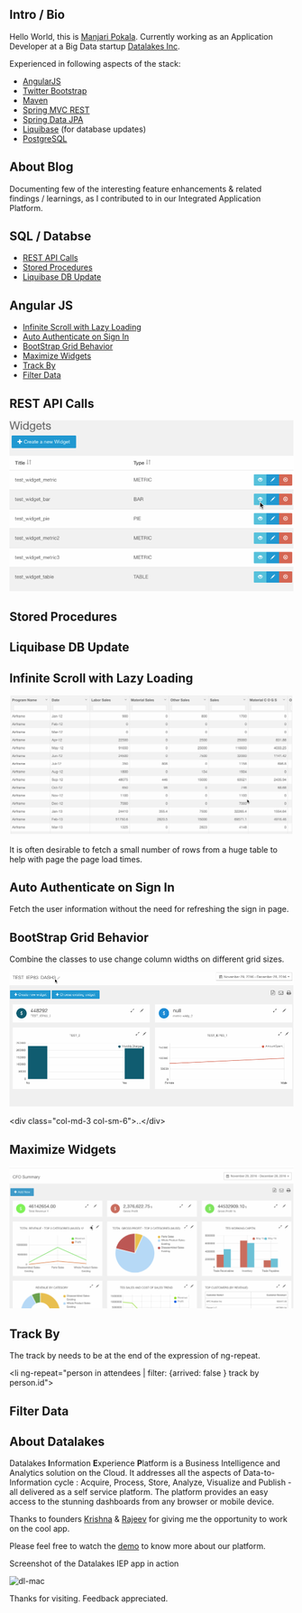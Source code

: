 
## Intro / Bio

Hello World, this is [Manjari Pokala](https://www.linkedin.com/in/manjari-pokala). Currently working as an Application Developer at a Big Data startup [Datalakes Inc](http://www.datalakes.com). 

Experienced in following aspects of the stack:

* [AngularJS](http://angularjs.org/)
* [Twitter Bootstrap](http://getbootstrap.com/)
* [Maven](http://maven.apache.org/)
* [Spring MVC REST](http://spring.io/guides/gs/rest-service/)
* [Spring Data JPA](http://projects.spring.io/spring-data-jpa/)
* [Liquibase](http://www.liquibase.org/) (for database updates)
* [PostgreSQL](https://www.postgresql.org/)

## About Blog

Documenting few of the interesting feature enhancements & related findings / learnings, as I contributed to in our Integrated Application Platform.  

## SQL / Databse

- [REST API Calls](#rest-api-calls)
- [Stored Procedures](#stored-procedures)
- [Liquibase DB Update](#liquibase-db-update)


## Angular JS

-	[Infinite Scroll with Lazy Loading](#infinite-scroll-with-lazy-loading)
-	[Auto Authenticate on Sign In](#auto-authenticate-on-sign-in)
-	[BootStrap Grid Behavior](#bootstrap-grid-behavior)
-	[Maximize Widgets](#maximize-widgets)
- [Track By](#track-by)
- [Filter Data](#filter-data)


REST API Calls
--------------

![widget](gifs/widget1.gif)

Stored Procedures
-----------------



Liquibase DB Update
-------------------



Infinite Scroll with Lazy Loading
---------------------------------

![lazyload](gifs/lazyload.gif)

It is often desirable to fetch a small number of rows from a huge table to help with page the page load times.


Auto Authenticate on Sign In
----------------------------

Fetch the user information without the need for refreshing the sign in page.

BootStrap Grid Behavior
-----------------------

Combine the classes to use change column widths on different grid sizes.

![dash_col](gifs/dash_col.gif)

\<div class="col-md-3 col-sm-6">..\</div>

Maximize Widgets
----------------

![dash_max](gifs/dash_max.gif)

Track By
--------

The track by needs to be at the end of the expression of ng-repeat.

\<li ng-repeat="person in attendees | filter: {arrived: false } track by person.id">


Filter Data
-----------




## About Datalakes

Datalakes **I**nformation **E**xperience **P**latform is a Business Intelligence and Analytics solution on the Cloud. It addresses all the aspects of Data-to-Information cycle : Acquire, Process, Store, Analyze, Visualize and Publish - all delivered as a self service platform. The platform provides an easy access to the stunning dashboards from any browser or mobile device.

Thanks to founders [Krishna](https://www.linkedin.com/in/krishnaanisetty) & [Rajeev](https://www.linkedin.com/in/rajeevps) for giving me the opportunity to work on the cool app. 

Please feel free to watch the [demo](http://datalakes.com/demo/) to know more about our platform.

Screenshot of the Datalakes IEP app in action

![dl-mac](http://datalakes.com/wp-content/uploads/2014/03/imac.png)

Thanks for visiting. Feedback appreciated.
